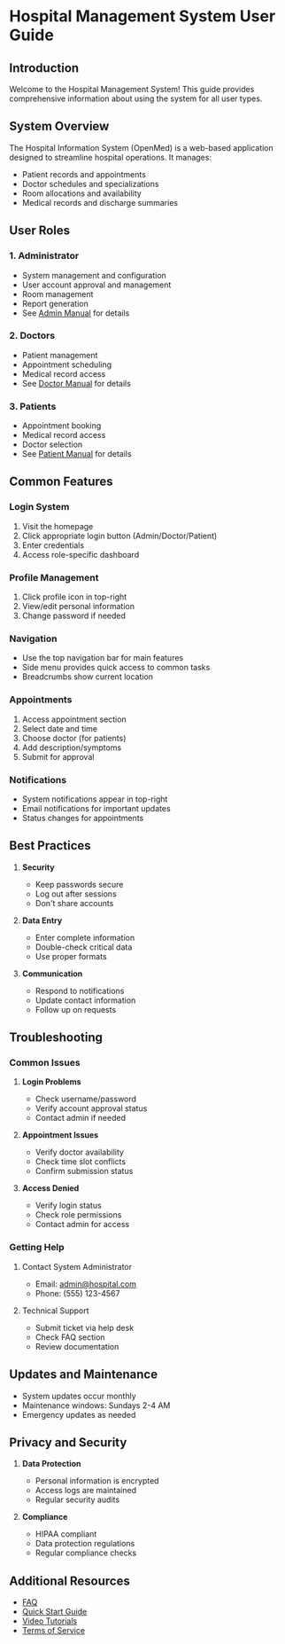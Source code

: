 # Hospital Management System User Guide

## Introduction

Welcome to the Hospital Management System! This guide provides comprehensive information about using the system for all user types.

## System Overview

The Hospital Information System (OpenMed) is a web-based application designed to streamline hospital operations. It manages:
- Patient records and appointments
- Doctor schedules and specializations
- Room allocations and availability
- Medical records and discharge summaries

## User Roles

### 1. Administrator
- System management and configuration
- User account approval and management
- Room management
- Report generation
- See [Admin Manual](admin-guide.md) for details

### 2. Doctors
- Patient management
- Appointment scheduling
- Medical record access
- See [Doctor Manual](doctor-guide.md) for details

### 3. Patients
- Appointment booking
- Medical record access
- Doctor selection
- See [Patient Manual](patient-guide.md) for details

## Common Features

### Login System
1. Visit the homepage
2. Click appropriate login button (Admin/Doctor/Patient)
3. Enter credentials
4. Access role-specific dashboard

### Profile Management
1. Click profile icon in top-right
2. View/edit personal information
3. Change password if needed

### Navigation
- Use the top navigation bar for main features
- Side menu provides quick access to common tasks
- Breadcrumbs show current location

### Appointments
1. Access appointment section
2. Select date and time
3. Choose doctor (for patients)
4. Add description/symptoms
5. Submit for approval

### Notifications
- System notifications appear in top-right
- Email notifications for important updates
- Status changes for appointments

## Best Practices

1. **Security**
   - Keep passwords secure
   - Log out after sessions
   - Don't share accounts

2. **Data Entry**
   - Enter complete information
   - Double-check critical data
   - Use proper formats

3. **Communication**
   - Respond to notifications
   - Update contact information
   - Follow up on requests

## Troubleshooting

### Common Issues

1. **Login Problems**
   - Check username/password
   - Verify account approval status
   - Contact admin if needed

2. **Appointment Issues**
   - Verify doctor availability
   - Check time slot conflicts
   - Confirm submission status

3. **Access Denied**
   - Verify login status
   - Check role permissions
   - Contact admin for access

### Getting Help

1. Contact System Administrator
   - Email: admin@hospital.com
   - Phone: (555) 123-4567

2. Technical Support
   - Submit ticket via help desk
   - Check FAQ section
   - Review documentation

## Updates and Maintenance

- System updates occur monthly
- Maintenance windows: Sundays 2-4 AM
- Emergency updates as needed

## Privacy and Security

1. **Data Protection**
   - Personal information is encrypted
   - Access logs are maintained
   - Regular security audits

2. **Compliance**
   - HIPAA compliant
   - Data protection regulations
   - Regular compliance checks

## Additional Resources

- [FAQ](faq.md)
- [Quick Start Guide](quickstart.md)
- [Video Tutorials](tutorials.md)
- [Terms of Service](terms.md) 